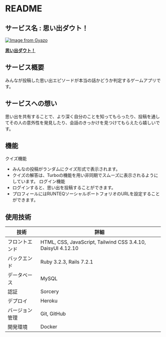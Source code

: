 # README

## サービス名 : 思い出ダウト！
[![Image from Gyazo](https://i.gyazo.com/1e7f193cd708321686dcc27a8177dc53.png)](https://gyazo.com/1e7f193cd708321686dcc27a8177dc53)

[**思い出ダウト！**](https://omoidedoubt-0938134a9059.herokuapp.com/)


## サービス概要
みんなが投稿した思い出エピソードが本当の話かどうか判定するゲームアプリです。

## サービスへの想い
思い出を共有することで、より深く自分のことを知ってもらったり、投稿を通してその人の意外性を発見したり、会話のきっかけを見つけてもらえたら嬉しいです。


## 機能
クイズ機能
- みんなの投稿がランダムにクイズ形式で表示されます。
- クイズの解答は、Turboの機能を用い非同期でスムーズに表示されるようにしています。
ログイン機能
- ログインすると、思い出を投稿することができます。
- プロフィールにはRUNTEQソーシャルポートフォリオのURLを設定することができます。




## 使用技術
| 技術           | 詳細                                                      | 
| -------------- | --------------------------------------------------------- | 
| フロントエンド | HTML, CSS, JavaScript, Tailwind CSS 3.4.10, DaisyUI 4.12.10 | 
| バックエンド   | Ruby 3.2.3, Rails 7.2.1                              | 
| データベース   | MySQL                                                    | 
| 認証           | Sorcery                                                          | 
| デプロイ       | Heroku                                                  | 
| バージョン管理 | Git, GitHub                                               | 
| 開発環境       | Docker                                                    | 
 


